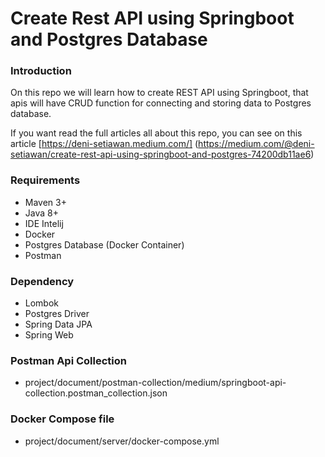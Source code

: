 # Create Rest API using Springboot and Postgres Database

### Introduction
On this repo we will learn how to create REST API using Springboot, 
that apis will have CRUD function for connecting and storing data to Postgres database. 

If you want read the full articles all about this repo, you can see on this article [https://deni-setiawan.medium.com/] (https://medium.com/@deni-setiawan/create-rest-api-using-springboot-and-postgres-74200db11ae6)

### Requirements
- Maven 3+
- Java 8+
- IDE Intelij
- Docker
- Postgres Database (Docker Container)
- Postman 

### Dependency
- Lombok
- Postgres Driver
- Spring Data JPA
- Spring Web

### Postman Api Collection
- project/document/postman-collection/medium/springboot-api-collection.postman_collection.json

### Docker Compose file
- project/document/server/docker-compose.yml




